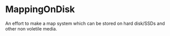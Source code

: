 # MappingOnDisk
An effort to make a map system which can be stored on hard disk/SSDs and other non voletile media.
